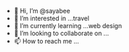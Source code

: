 - 👋 Hi, I’m @sayabee
- 👀 I’m interested in ...travel
- 🌱 I’m currently learning ...web design
- 💞️ I’m looking to collaborate on ...
- 📫 How to reach me ...

<!---
sayabee/sayabee is a ✨ special ✨ repository because its `README.md` (this file) appears on your GitHub profile.
You can click the Preview link to take a look at your changes.
--->
